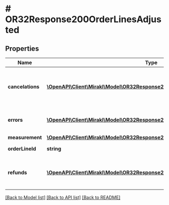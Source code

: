 # # OR32Response200OrderLinesAdjusted

## Properties

Name | Type | Description | Notes
------------ | ------------- | ------------- | -------------
**cancelations** | [**\OpenAPI\Client\Mirakl\Model\OR32Response200OrderLinesAdjustedCancelations[]**](OR32Response200OrderLinesAdjustedCancelations.md) | List of representations of cancellations created by the adjustment | [optional]
**errors** | [**\OpenAPI\Client\Mirakl\Model\OR32Response200OrderLinesAdjustedErrors[]**](OR32Response200OrderLinesAdjustedErrors.md) | List of errors encountered when updating order line | [optional]
**measurement** | [**\OpenAPI\Client\Mirakl\Model\OR32Response200OrderLinesAdjustedMeasurement**](OR32Response200OrderLinesAdjustedMeasurement.md) |  | [optional]
**orderLineId** | **string** | Order line identifier | [optional]
**refunds** | [**\OpenAPI\Client\Mirakl\Model\OR32Response200OrderLinesAdjustedRefunds[]**](OR32Response200OrderLinesAdjustedRefunds.md) | List of representations of refunds created by the adjustment | [optional]

[[Back to Model list]](../../README.md#models) [[Back to API list]](../../README.md#endpoints) [[Back to README]](../../README.md)
